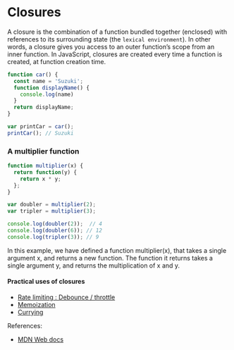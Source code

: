 # Closures

A closure is the combination of a function bundled together (enclosed) with references to its surrounding state (the `lexical environment`). In other words, a closure gives you access to an outer function’s scope from an inner function. In JavaScript, closures are created every time a function is created, at function creation time.


```js
function car() {
  const name = 'Suzuki';
  function displayName() {
    console.log(name)
  }
  return displayName;
}

var printCar = car();
printCar(); // Suzuki

```


### A multiplier function 

```js
function multiplier(x) {
  return function(y) {
    return x * y;
  };
}

var doubler = multiplier(2);
var tripler = multiplier(3);

console.log(doubler(2));  // 4
console.log(doubler(6)); // 12
console.log(tripler(3)); // 9
```

In this example, we have defined a function multiplier(x), that takes a single argument x, and returns a new function. The function it returns takes a single argument y, and returns the multiplication of x and y.

#### Practical uses of closures
- [Rate limiting : Debounce / throttle](/guide/ratelimiting)
- [Memoization](https://scotch.io/tutorials/understanding-memoization-in-javascript)
- [Currying](/guide/currying)

References:
- [MDN Web docs](https://developer.mozilla.org/en-US/docs/Web/JavaScript/Closures)